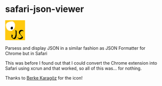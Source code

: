 # safari-json-viewer

![safari-json-viewer icon](safari-json-viewer/Assets.xcassets/AppIcon.appiconset/64.png)

Parsess and display JSON in a similar fashion as JSON Formatter for Chrome but in Safari

This was before I found out that I could convert the Chrome extension into Safari using xcrun and that worked, so all of this was... for nothing.

Thanks to [Berke Karagöz](https://github.com/BerkeKaragoz) for the icon!
